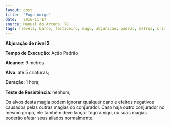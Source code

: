 ```yaml
---
layout: post
title:  "Fogo Amigo"
date:   2016-11-17
source: Manual do Arcano. 78
tags: [level2, bardo, feiticeiro, mago, abjuracao, padrao, metros, criatura, hora, nenhum]
---
```


**Abjuração de nível 2**

**Tempo de Execução**: Ação Padrão

**Alcance**: 9 metros

**Alvo**: até 5 criaturas;

**Duração**: 1 hora;

**Teste de Resistência**: nenhum;

Os alvos desta magia podem ignorar 
qualquer dano e efeitos negativos causados pelas outras magias do conjurador. 
Caso haja outro conjurador no mesmo 
grupo, ele também deve lançar fogo amigo, ou suas magias poderão afetar seus 
aliados normalmente.